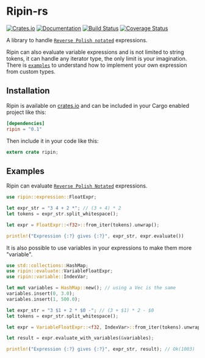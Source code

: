# Ripin-rs

[![Crates.io](https://img.shields.io/crates/v/ripin.svg)](https://crates.io/crates/ripin)
[![Documentation](https://docs.rs/ripin/badge.svg)](https://docs.rs/ripin)
[![Build Status](https://travis-ci.org/Kerollmops/ripin-rs.svg)](https://travis-ci.org/Kerollmops/ripin-rs)
[![Coverage Status](https://coveralls.io/repos/github/Kerollmops/ripin-rs/badge.svg?branch=master)](https://coveralls.io/github/Kerollmops/ripin-rs?branch=master)

A library to handle [`Reverse Polish notated`](https://en.wikipedia.org/wiki/Reverse_Polish_notation) expressions.

Ripin can also evaluate variable expressions and is not limited to string tokens, it can handle any iterator type, the only limit is your imagination. There is [`examples`](https://github.com/Kerollmops/ripin-rs/tree/master/examples) to understand how to implement your own expression from custom types.

## Installation

Ripin is available on [crates.io](https://crates.io/crates/ripin) and can be included in your Cargo enabled project like this:

```toml
[dependencies]
ripin = "0.1"
```

Then include it in your code like this:

```rust
extern crate ripin;
```

## Examples

Ripin can evaluate [`Reverse Polish Notated`](https://en.wikipedia.org/wiki/Reverse_Polish_notation) expressions.

```rust
use ripin::expression::FloatExpr;

let expr_str = "3 4 + 2 *"; // (3 + 4) * 2
let tokens = expr_str.split_whitespace();

let expr = FloatExpr::<f32>::from_iter(tokens).unwrap();

println!("Expression {:?} gives {:?}", expr_str, expr.evaluate())
```

It is also possible to use variables in your expressions to make them more "variable".

```rust
use std::collections::HashMap;
use ripin::evaluate::VariableFloatExpr;
use ripin::variable::IndexVar;

let mut variables = HashMap::new(); // using a Vec is the same
variables.insert(0, 3.0);
variables.insert(1, 500.0);

let expr_str = "3 $1 + 2 * $0 -"; // (3 + $1) * 2 - $0
let tokens = expr_str.split_whitespace();

let expr = VariableFloatExpr::<f32, IndexVar>::from_iter(tokens).unwrap();

let result = expr.evaluate_with_variables(&variables);

println!("Expression {:?} gives {:?}", expr_str, result); // Ok(1003)
```
